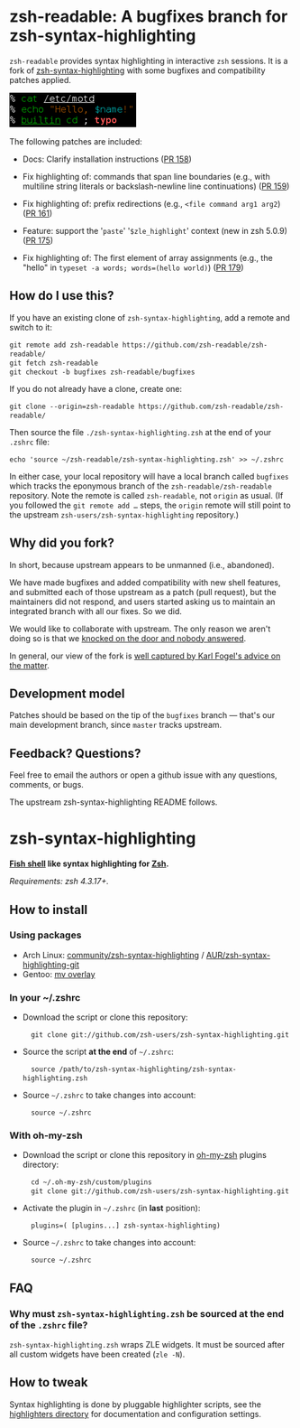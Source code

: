 zsh-readable: A bugfixes branch for zsh-syntax-highlighting
===========================================================

`zsh-readable` provides syntax highlighting in interactive `zsh` sessions.
It is a fork of [zsh-syntax-highlighting](https://github.com/zsh-users/zsh-syntax-highlighting)
with some bugfixes and compatibility patches applied.

![Screenshot](logo/logo-uncropped.png)

The following patches are included:

* Docs: Clarify installation instructions
  ([PR 158](zsh-users/zsh-syntax-highlighting#158]))

* Fix highlighting of: commands that span line boundaries (e.g.,
  with multiline string literals or backslash-newline line continuations)
  ([PR 159](zsh-users/zsh-syntax-highlighting#159]))

* Fix highlighting of: prefix redirections (e.g., `<file command arg1 arg2`)
  ([PR 161](zsh-users/zsh-syntax-highlighting#161]))

* Feature: support the '`paste`' '`$zle_highlight`' context (new in zsh 5.0.9)
  ([PR 175](zsh-users/zsh-syntax-highlighting#175]))

* Fix highlighting of: The first element of array assignments (e.g.,
  the "hello" in `typeset -a words; words=(hello world)`)
  ([PR 179](zsh-users/zsh-syntax-highlighting#179]))

How do I use this?
------------------

If you have an existing clone of `zsh-syntax-highlighting`, add a remote and
switch to it:

    git remote add zsh-readable https://github.com/zsh-readable/zsh-readable/
    git fetch zsh-readable
    git checkout -b bugfixes zsh-readable/bugfixes

If you do not already have a clone, create one:

    git clone --origin=zsh-readable https://github.com/zsh-readable/zsh-readable/

Then source the file `./zsh-syntax-highlighting.zsh` at the end of your
`.zshrc` file:

    echo 'source ~/zsh-readable/zsh-syntax-highlighting.zsh' >> ~/.zshrc

In either case, your local repository will have a local branch called `bugfixes`
which tracks the eponymous branch of the `zsh-readable/zsh-readable`
repository.  Note the remote is called `zsh-readable`, not `origin` as usual.
(If you followed the `git remote add …` steps, the `origin` remote will still
point to the upstream `zsh-users/zsh-syntax-highlighting` repository.)

Why did you fork?
-----------------

In short, because upstream appears to be unmanned (i.e., abandoned).

We have made bugfixes and added compatibility with new shell features, and
submitted each of those upstream as a patch (pull request), but the maintainers
did not respond, and users started asking us to maintain an integrated branch
with all our fixes.  So we did.

We would like to collaborate with upstream.  The only reason we aren't doing so
is that we [knocked on the door and nobody answered](http://www.zsh.org/mla/users/2015/msg00697.html).

In general, our view of the fork is [well captured by Karl Fogel's advice on
the matter](http://www.producingoss.com/en/forks.html#forks-initiating).

Development model
-----------------

Patches should be based on the tip of the `bugfixes` branch — that's our main
development branch, since `master` tracks upstream.

Feedback? Questions?
--------------------

Feel free to email the authors or open a github issue with any questions,
comments, or bugs.

The upstream zsh-syntax-highlighting README follows.


zsh-syntax-highlighting
=======================

**[Fish shell](http://www.fishshell.com) like syntax highlighting for [Zsh](http://www.zsh.org).**

*Requirements: zsh 4.3.17+.*


How to install
--------------

### Using packages

* Arch Linux: [community/zsh-syntax-highlighting](https://www.archlinux.org/packages/zsh-syntax-highlighting) / [AUR/zsh-syntax-highlighting-git](https://aur.archlinux.org/packages/zsh-syntax-highlighting-git)
* Gentoo: [mv overlay](http://gpo.zugaina.org/app-shells/zsh-syntax-highlighting)

### In your ~/.zshrc

* Download the script or clone this repository:

        git clone git://github.com/zsh-users/zsh-syntax-highlighting.git

* Source the script **at the end** of `~/.zshrc`:

        source /path/to/zsh-syntax-highlighting/zsh-syntax-highlighting.zsh

* Source `~/.zshrc`  to take changes into account:

        source ~/.zshrc


### With oh-my-zsh

* Download the script or clone this repository in [oh-my-zsh](http://github.com/robbyrussell/oh-my-zsh) plugins directory:

        cd ~/.oh-my-zsh/custom/plugins
        git clone git://github.com/zsh-users/zsh-syntax-highlighting.git

* Activate the plugin in `~/.zshrc` (in **last** position):

        plugins=( [plugins...] zsh-syntax-highlighting)

* Source `~/.zshrc`  to take changes into account:

        source ~/.zshrc


FAQ
---

### Why must `zsh-syntax-highlighting.zsh` be sourced at the end of the `.zshrc` file?

`zsh-syntax-highlighting.zsh` wraps ZLE widgets.  It must be sourced after all
custom widgets have been created (`zle -N`).

How to tweak
------------

Syntax highlighting is done by pluggable highlighter scripts, see the [highlighters directory](highlighters)
for documentation and configuration settings.
